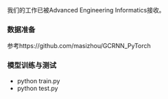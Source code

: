 我们的工作已被Advanced Engineering Informatics接收。
### 数据准备
参考https://github.com/masizhou/GCRNN_PyTorch
### 模型训练与测试
- python train.py
- python test.py
















